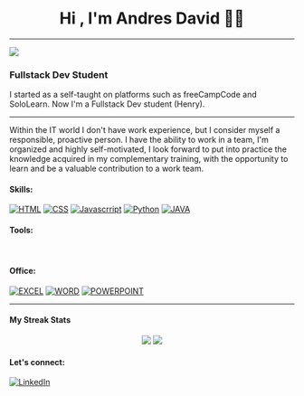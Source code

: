 <h1 align="center">Hi , I'm Andres David 👨‍💻 </h1>

-------
![](https://komarev.com/ghpvc/?username=AndresDBA&color=0e75b6)

### Fullstack Dev Student
I started as a self-taught on platforms such as freeCampCode and SoloLearn. Now I'm a Fullstack Dev student (Henry).



-------


Within the IT world I don't have work experience, but I consider myself a responsible, proactive person. I have the ability to work in a team, I'm organized and highly self-motivated, I look forward to put into practice the knowledge acquired in my complementary training, with the opportunity to learn and be a valuable contribution to a work team.





#### Skills:
<p> 
    <a href="#"><img src="https://img.icons8.com/color/50/000000/html-5--v1.png" alt="HTML" title="HTML"></a>
    <a href="#"><img src="https://img.icons8.com/color/50/000000/css3.png" alt="CSS" title="CSS"></a>
    <a href="#"><img src="https://img.icons8.com/color/50/000000/javascript--v1.png" alt="Javascrript" title="Javascrript"></a>
    <a href="#"><img src="https://img.icons8.com/color/50/python--v1.png" alt="Python" title="Python"></a>
    <a href="#"><img src="https://img.icons8.com/color/50/000000/java-coffee-cup-logo--v1.png" alt="JAVA" title="JAVA"></a>
    <a href="#"><img src="" alt="" title=""></a>
    
   

</p>


#### Tools:

<a href="#"><img src="" alt="" title=""></a>
<a href="#"><img src="" alt="" title=""></a>
<a href="#"><img src="" alt="" title=""></a>



#### Office:

<a href="#"><img src="https://img.icons8.com/color/50/ms-excel.png" alt="EXCEL" title="EXCEL"></a>
<a href="#"><img src="https://img.icons8.com/color/50/ms-word.png" alt="WORD" title="WORD"></a>
<a href="#"><img src="https://img.icons8.com/color/50/ms-powerpoint--v1.png" alt="POWERPOINT" title="POWERPOINT"></a>


-------
#### My Streak Stats
<p align="center">

  <img src="https://github-readme-stats.vercel.app/api?username=AndresDBA&hide=stars&show_icons=true&theme=tokyonight&line_height=40">
  <img src="https://github-readme-stats.vercel.app/api/top-langs/?username=AndresDBA&count_private=true&theme=tokyonight">

</p>

#### Let's connect:
[![LinkedIn](https://img.shields.io/badge/linkedin-%230077B5.svg?style=for-the-badge&logo=linkedin&logoColor=white)](https://www.linkedin.com/in/andresdba/)

